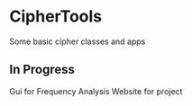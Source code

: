 # CipherTools
Some basic cipher classes and apps

## In Progress
  Gui for Frequency Analysis
  Website for project
